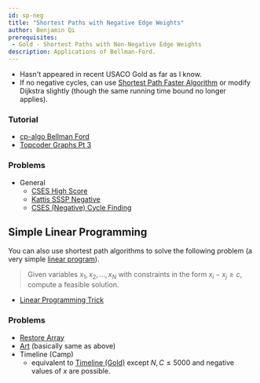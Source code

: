 ```yaml
---
id: sp-neg
title: "Shortest Paths with Negative Edge Weights"
author: Benjamin Qi
prerequisites: 
 - Gold - Shortest Paths with Non-Negative Edge Weights
description: Applications of Bellman-Ford.
---
```


 - Hasn't appeared in recent USACO Gold as far as I know. 
 - If no negative cycles, can use [Shortest Path Faster Algorithm](https://en.wikipedia.org/wiki/Shortest_Path_Faster_Algorithm) or modify Dijkstra slightly (though the same running time bound no longer applies).

### Tutorial
 
 - [cp-algo Bellman Ford](https://cp-algorithms.com/graph/bellman_ford.html)
 - [Topcoder Graphs Pt 3](https://www.topcoder.com/community/data-science/data-science-tutorials/introduction-to-graphs-and-their-data-structures-section-3/)

### Problems

 - General
   - [CSES High Score](https://cses.fi/problemset/task/1673)
   - [Kattis SSSP Negative](https://open.kattis.com/problems/shortestpath3)
   - [CSES (Negative) Cycle Finding](https://cses.fi/problemset/task/1197)

## Simple Linear Programming

You can also use shortest path algorithms to solve the following problem (a very simple [linear program](https://en.wikipedia.org/wiki/Linear_programming)).

> Given variables $x_1,x_2,\ldots,x_N$ with constraints in the form $x_i-x_j\ge c$, compute a feasible solution.

 - [Linear Programming Trick](https://www.cs.rit.edu/~spr/COURSES/ALG/MIT/lec18.pdf)

### Problems

  - [Restore Array](https://oj.uz/problem/view/RMI19_restore)
  - [Art](https://codeforces.com/gym/102394/problem/A) (basically same as above)
  - Timeline (Camp)
    - equivalent to [Timeline (Gold)](http://www.usaco.org/index.php?page=viewproblem2&cpid=1017) except $N,C\le 5000$ and negative values of $x$ are possible.